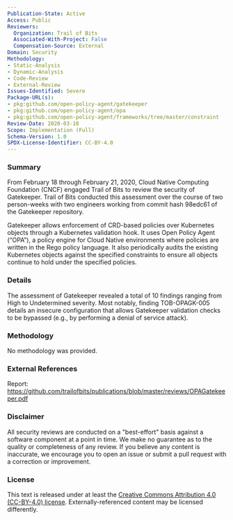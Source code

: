 ```yaml
---
Publication-State: Active
Access: Public
Reviewers:
  Organization: Trail of Bits
  Associated-With-Project: False
  Compensation-Source: External
Domain: Security
Methodology:
- Static-Analysis
- Dynamic-Analysis
- Code-Review
- External-Review
Issues-Identified: Severe
Package-URL(s):
- pkg:github.com/open-policy-agent/gatekeeper
- pkg:github.com/open-policy-agent/opa
- pkg:github.com/open-policy-agent/frameworks/tree/master/constraint
Review-Date: 2020-03-10
Scope: Implementation (Full)
Schema-Version: 1.0
SPDX-License-Identifier: CC-BY-4.0
---
```


### Summary

From February 18 through February 21, 2020, Cloud Native Computing Foundation (CNCF) engaged Trail of Bits to review the security of Gatekeeper. Trail of Bits conducted this assessment over the course of two person-weeks with two engineers working from commit hash 98edc61 of the Gatekeeper repository.

Gatekeeper allows enforcement of CRD-based policies over Kubernetes objects through a Kubernetes validation hook. It uses Open Policy Agent (“OPA”), a policy engine for Cloud Native environments where policies are written in the Rego policy language. It also periodically audits the existing Kubernetes objects against the specified constraints to ensure all objects continue to hold under the specified policies.

### Details

The assessment of Gatekeeper revealed a total of 10 findings ranging from High to Undetermined severity. Most notably, finding TOB-OPAGK-005 details an insecure configuration that allows Gatekeeper validation checks to be bypassed (e.g., by performing a denial of service attack).

### Methodology

No methodology was provided.

### External References

Report: https://github.com/trailofbits/publications/blob/master/reviews/OPAGatekeeper.pdf

### Disclaimer

All security reviews are conducted on a "best-effort" basis against a software
component at a point in time. We make no guarantee as to the quality or completeness
of any review. If you believe any content is inaccurate, we encourage you to open
an issue or submit a pull request with a correction or improvement.

### License

This text is released under at least the
[Creative Commons Attribution 4.0 (CC-BY-4.0) license](https://creativecommons.org/licenses/by/4.0/legalcode.txt).
Externally-referenced content may be licensed differently.
